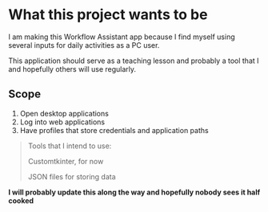 # What this project wants to be 

I am making this Workflow Assistant app because I find myself using several inputs for daily activities as a PC user. 

This application should serve as a teaching lesson and probably a tool that I and hopefully others will use regularly.

## Scope
1. Open desktop applications
2. Log into web applications 
3. Have profiles that store credentials and application paths

>Tools that I intend to use:
> 
> Customtkinter, for now 
> 
> JSON files for storing data 
> 

**I will probably update this along the way and hopefully nobody sees it half cooked**
